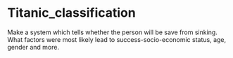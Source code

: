 # Titanic_classification
Make a system which tells whether the person will be save from sinking. What factors were most likely lead to success-socio-economic status, age, gender and more.
